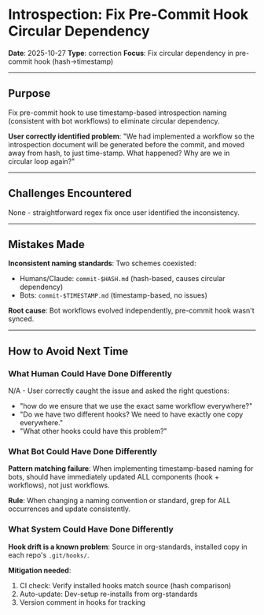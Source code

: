 # Introspection: Fix Pre-Commit Hook Circular Dependency

**Date**: 2025-10-27
**Type**: correction
**Focus**: Fix circular dependency in pre-commit hook (hash→timestamp)

---

## Purpose

Fix pre-commit hook to use timestamp-based introspection naming (consistent with bot workflows) to eliminate circular dependency.

**User correctly identified problem**: "We had implemented a workflow so the introspection document will be generated before the commit, and moved away from hash, to just time-stamp. What happened? Why are we in circular loop again?"

---

## Challenges Encountered

None - straightforward regex fix once user identified the inconsistency.

---

## Mistakes Made

**Inconsistent naming standards**: Two schemes coexisted:
- Humans/Claude: `commit-$HASH.md` (hash-based, causes circular dependency)
- Bots: `commit-$TIMESTAMP.md` (timestamp-based, no issues)

**Root cause**: Bot workflows evolved independently, pre-commit hook wasn't synced.

---

## How to Avoid Next Time

### What Human Could Have Done Differently

N/A - User correctly caught the issue and asked the right questions:
- "how do we ensure that we use the exact same workflow everywhere?"
- "Do we have two different hooks? We need to have exactly one copy everywhere."
- "What other hooks could have this problem?"

### What Bot Could Have Done Differently

**Pattern matching failure**: When implementing timestamp-based naming for bots, should have immediately updated ALL components (hook + workflows), not just workflows.

**Rule**: When changing a naming convention or standard, grep for ALL occurrences and update consistently.

### What System Could Have Done Differently

**Hook drift is a known problem**: Source in org-standards, installed copy in each repo's `.git/hooks/`.

**Mitigation needed**:
1. CI check: Verify installed hooks match source (hash comparison)
2. Auto-update: Dev-setup re-installs from org-standards
3. Version comment in hooks for tracking

